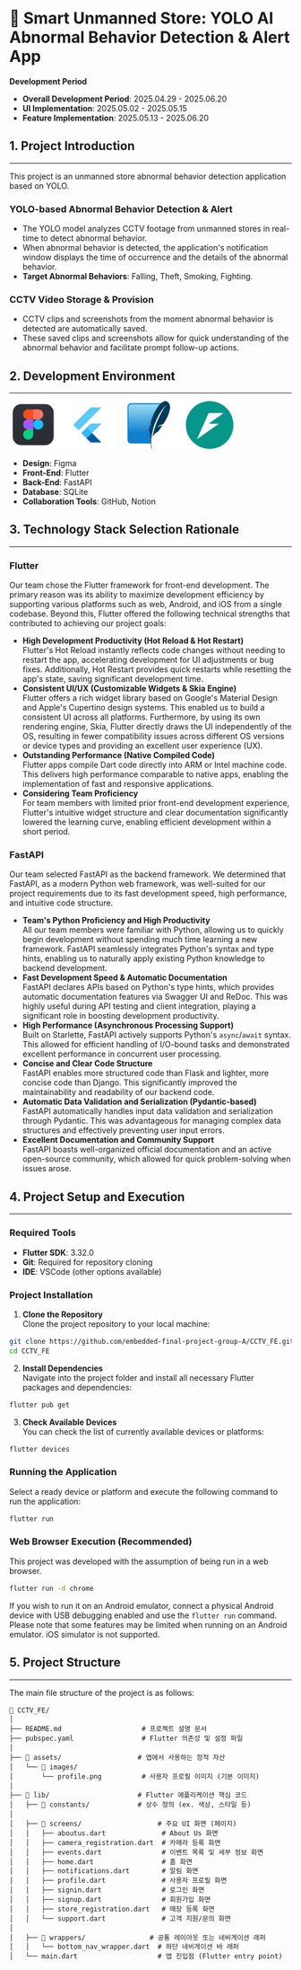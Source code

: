 # 🚨 Smart Unmanned Store: YOLO AI Abnormal Behavior Detection & Alert App

**Development Period**
* **Overall Development Period**: 2025.04.29 - 2025.06.20
* **UI Implementation**: 2025.05.02 - 2025.05.15
* **Feature Implementation**: 2025.05.13 - 2025.06.20


## 1. Project Introduction
---
This project is an unmanned store abnormal behavior detection application based on YOLO.

### YOLO-based Abnormal Behavior Detection & Alert
* The YOLO model analyzes CCTV footage from unmanned stores in real-time to detect abnormal behavior.
* When abnormal behavior is detected, the application's notification window displays the time of occurrence and the details of the abnormal behavior.
* **Target Abnormal Behaviors**: Falling, Theft, Smoking, Fighting.

### CCTV Video Storage & Provision
* CCTV clips and screenshots from the moment abnormal behavior is detected are automatically saved.
* These saved clips and screenshots allow for quick understanding of the abnormal behavior and facilitate prompt follow-up actions.


## 2. Development Environment
---
<img alt="개발 환경" src="./assets/images/개발환경.png" width="400"/>


* **Design**: Figma
* **Front-End**: Flutter
* **Back-End**: FastAPI
* **Database**: SQLite
* **Collaboration Tools**: GitHub, Notion


## 3. Technology Stack Selection Rationale
---
### Flutter
Our team chose the Flutter framework for front-end development. The primary reason was its ability to maximize development efficiency by supporting various platforms such as web, Android, and iOS from a single codebase. Beyond this, Flutter offered the following technical strengths that contributed to achieving our project goals:

* **High Development Productivity (Hot Reload & Hot Restart)**  
Flutter's Hot Reload instantly reflects code changes without needing to restart the app, accelerating development for UI adjustments or bug fixes. Additionally, Hot Restart provides quick restarts while resetting the app's state, saving significant development time.
* **Consistent UI/UX (Customizable Widgets & Skia Engine)**  
Flutter offers a rich widget library based on Google's Material Design and Apple's Cupertino design systems. This enabled us to build a consistent UI across all platforms. Furthermore, by using its own rendering engine, Skia, Flutter directly draws the UI independently of the OS, resulting in fewer compatibility issues across different OS versions or device types and providing an excellent user experience (UX).
* **Outstanding Performance (Native Compiled Code)**  
Flutter apps compile Dart code directly into ARM or Intel machine code. This delivers high performance comparable to native apps, enabling the implementation of fast and responsive applications.
* **Considering Team Proficiency**  
For team members with limited prior front-end development experience, Flutter's intuitive widget structure and clear documentation significantly lowered the learning curve, enabling efficient development within a short period.

### FastAPI
Our team selected FastAPI as the backend framework. We determined that FastAPI, as a modern Python web framework, was well-suited for our project requirements due to its fast development speed, high performance, and intuitive code structure.

* **Team's Python Proficiency and High Productivity**  
All our team members were familiar with Python, allowing us to quickly begin development without spending much time learning a new framework. FastAPI seamlessly integrates Python's syntax and type hints, enabling us to naturally apply existing Python knowledge to backend development.
* **Fast Development Speed & Automatic Documentation**  
FastAPI declares APIs based on Python's type hints, which provides automatic documentation features via Swagger UI and ReDoc. This was highly useful during API testing and client integration, playing a significant role in boosting development productivity.
* **High Performance (Asynchronous Processing Support)**  
Built on Starlette, FastAPI actively supports Python's `async`/`await` syntax. This allowed for efficient handling of I/O-bound tasks and demonstrated excellent performance in concurrent user processing.
* **Concise and Clear Code Structure**  
FastAPI enables more structured code than Flask and lighter, more concise code than Django. This significantly improved the maintainability and readability of our backend code.
* **Automatic Data Validation and Serialization (Pydantic-based)**  
FastAPI automatically handles input data validation and serialization through Pydantic. This was advantageous for managing complex data structures and effectively preventing user input errors.
* **Excellent Documentation and Community Support**  
FastAPI boasts well-organized official documentation and an active open-source community, which allowed for quick problem-solving when issues arose.


## 4. Project Setup and Execution
---
### Required Tools
* **Flutter SDK**: 3.32.0
* **Git**: Required for repository cloning
* **IDE**: VSCode (other options available)

### Project Installation

1. **Clone the Repository**  
Clone the project repository to your local machine:
```bash
git clone https://github.com/embedded-final-project-group-A/CCTV_FE.git
cd CCTV_FE
```

2. **Install Dependencies**  
Navigate into the project folder and install all necessary Flutter packages and dependencies:
```bash
flutter pub get
```

3. **Check Available Devices**  
You can check the list of currently available devices or platforms:
```bash
flutter devices
```

### Running the Application
Select a ready device or platform and execute the following command to run the application:
```bash
flutter run
```

### Web Browser Execution (Recommended)
This project was developed with the assumption of being run in a web browser.
```bash
flutter run -d chrome
```

If you wish to run it on an Android emulator, connect a physical Android device with USB debugging enabled and use the `flutter run` command. Please note that some features may be limited when running on an Android emulator.
iOS simulator is not supported.


## 5. Project Structure
---
The main file structure of the project is as follows:
```markdown
📁 CCTV_FE/
│
├── README.md                    # 프로젝트 설명 문서
├── pubspec.yaml                 # Flutter 의존성 및 설정 파일
│
├── 📁 assets/                   # 앱에서 사용하는 정적 자산
│   └── 📁 images/
│       └── profile.png          # 사용자 프로필 이미지 (기본 이미지)
│
├── 📁 lib/                      # Flutter 애플리케이션 핵심 코드
│   ├── 📁 constants/            # 상수 정의 (ex. 색상, 스타일 등)
│
│   ├── 📁 screens/                   # 주요 UI 화면 (페이지)
│   │   ├── aboutus.dart              # About Us 화면
│   │   ├── camera_registration.dart  # 카메라 등록 화면
│   │   ├── events.dart               # 이벤트 목록 및 세부 정보 화면
│   │   ├── home.dart                 # 홈 화면
│   │   ├── notifications.dart        # 알림 화면
│   │   ├── profile.dart              # 사용자 프로필 화면
│   │   ├── signin.dart               # 로그인 화면
│   │   ├── signup.dart               # 회원가입 화면
│   │   ├── store_registration.dart   # 매장 등록 화면
│   │   └── support.dart              # 고객 지원/문의 화면
│
│   ├── 📁 wrappers/                # 공통 레이아웃 또는 네비게이션 래퍼
│   │   └── bottom_nav_wrapper.dart  # 하단 네비게이션 바 래퍼
│   └── main.dart                    # 앱 진입점 (Flutter entry point)
```
